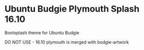 Ubuntu Budgie Plymouth Splash 16.10
============================
Bootsplash theme for Ubuntu Budgie

DO NOT USE - 16.10 plymouth is merged with budgie-artwork
